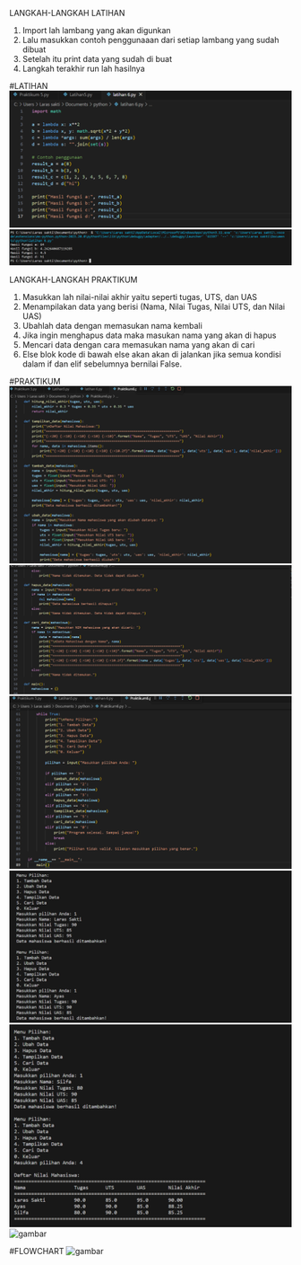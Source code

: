 LANGKAH-LANGKAH LATIHAN

1. Import lah lambang yang akan digunkan
2. Lalu masukkan contoh penggunaaan dari setiap lambang yang sudah dibuat
3. Setelah itu print data yang sudah di buat
4. Langkah terakhir run lah hasilnya

#LATIHAN
![gambar](Latihan1.png)
![gambar](Latihan2.png)

LANGKAH-LANGKAH PRAKTIKUM

1. Masukkan lah nilai-nilai akhir yaitu seperti tugas, UTS, dan UAS
2. Menampilakan data yang berisi (Nama, Nilai Tugas, Nilai UTS, dan Nilai UAS)
3. Ubahlah data dengan memasukan nama kembali
4. Jika ingin menghapus data maka masukan nama yang akan di hapus
5. Mencari data dengan cara memasukan nama yang akan di cari
6. Else blok kode di bawah else akan akan di jalankan jika semua kondisi dalam if dan elif sebelumnya bernilai False.

#PRAKTIKUM
![gambar](Praktikum1.png)
![gambar](Praktikum2.png)
![gambar](Praktikum3.png)
![gambar](Praktikum4.png)
![gambar](Praktikum5.png)
![gambar](Praktikum6.png)

#FLOWCHART
![gambar](Flowchart.png)
